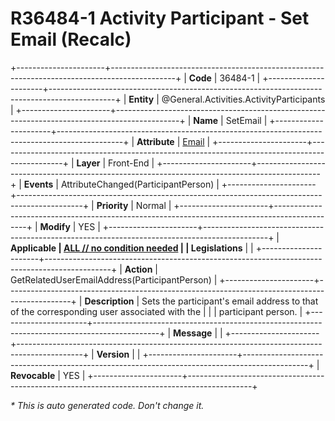 ﻿---
erp.type: front-end-business-rule
erp.entity: General.Activities.ActivityParticipants
---

# R36484-1 Activity Participant - Set Email (Recalc)
+----------------------+----------------------------------------------------------------------------------------------+
| **Code**             | 36484-1                                                                                      |
+----------------------+----------------------------------------------------------------------------------------------+
| **Entity**           | @General.Activities.ActivityParticipants                                                     |
+----------------------+----------------------------------------------------------------------------------------------+
| **Name**             | SetEmail                                                                                     |
+----------------------+----------------------------------------------------------------------------------------------+
| **Attribute**        | [Email](../entities/General.Activities.ActivityParticipants.md#email)                        |
+----------------------+----------------------------------------------------------------------------------------------+
| **Layer**            | Front-End                                                                                    |
+----------------------+----------------------------------------------------------------------------------------------+
| **Events**           | AttributeChanged(ParticipantPerson)                                                          |
+----------------------+----------------------------------------------------------------------------------------------+
| **Priority**         | Normal                                                                                       |
+----------------------+----------------------------------------------------------------------------------------------+
| **Modify**           | YES                                                                                          |
+----------------------+----------------------------------------------------------------------------------------------+
| **Applicable         | [ALL // no condition needed](xref:applicable-legislations)                                   |
| Legislations**       |                                                                                              |
+----------------------+----------------------------------------------------------------------------------------------+
| **Action**           | GetRelatedUserEmailAddress(ParticipantPerson)                                                |
+----------------------+----------------------------------------------------------------------------------------------+
| **Description**      | Sets the participant's email address to that of the corresponding user associated with the   |
|                      | participant person.                                                                          |
+----------------------+----------------------------------------------------------------------------------------------+
| **Message**          |                                                                                              |
+----------------------+----------------------------------------------------------------------------------------------+
| **Version**          |                                                                                              |
+----------------------+----------------------------------------------------------------------------------------------+
| **Revocable**        | YES                                                                                          |
+----------------------+----------------------------------------------------------------------------------------------+

*\* This is auto generated code. Don't change it.*

